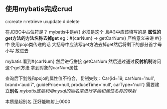 ## 使用mybatis完成crud

c:create
r:retrieve
u:update
d:delete

在JDBC中占位符是？ mybatis中是#{} 必须是这个
且#{}中应该填写的是  **属性的get方法的方法名称去掉get**  eg：#{carNum}  -> getCarNum()
严格意义来讲 #{}中 使用pojo类传递的话  大括号中应该写get方法去掉get然后将剩下的部分首字母小写 放进去

mybatis 看到#{carNum} 然后进行拼接 getCarNum 然后通过通过**反射机制**访问这个get方法  拿到对象的carNum属性 


查询后下划线和pojo的属性值不符合，复制失败：Car{id=19, carNum='null', brand='audi7', guidePrice=null, produceTime='null', carType='null'}
需要建立**别名**
*mybatis底层利用mysql的别名来进行字段和属性名称的映射*

本质是起别名 正好能映射上0000